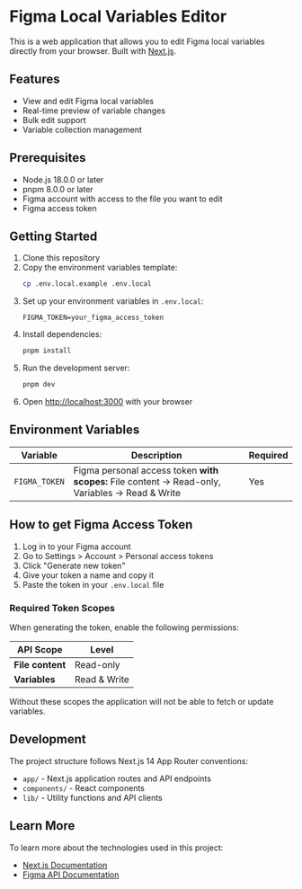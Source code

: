 # Figma Local Variables Editor

This is a web application that allows you to edit Figma local variables directly from your browser. Built with [Next.js](https://nextjs.org).

## Features

- View and edit Figma local variables
- Real-time preview of variable changes
- Bulk edit support
- Variable collection management

## Prerequisites

- Node.js 18.0.0 or later
- pnpm 8.0.0 or later
- Figma account with access to the file you want to edit
- Figma access token

## Getting Started

1. Clone this repository
2. Copy the environment variables template:
   ```bash
   cp .env.local.example .env.local
   ```
3. Set up your environment variables in `.env.local`:
   ```
   FIGMA_TOKEN=your_figma_access_token
   ```
4. Install dependencies:
   ```bash
   pnpm install
   ```
5. Run the development server:
   ```bash
   pnpm dev
   ```
6. Open [http://localhost:3000](http://localhost:3000) with your browser

## Environment Variables

| Variable      | Description                                                                                     | Required |
| ------------- | ----------------------------------------------------------------------------------------------- | -------- |
| `FIGMA_TOKEN` | Figma personal access token **with scopes:** File content → Read-only, Variables → Read & Write | Yes      |

## How to get Figma Access Token

1. Log in to your Figma account
2. Go to Settings > Account > Personal access tokens
3. Click "Generate new token"
4. Give your token a name and copy it
5. Paste the token in your `.env.local` file

### Required Token Scopes

When generating the token, enable the following permissions:

| API Scope        | Level        |
| ---------------- | ------------ |
| **File content** | Read-only    |
| **Variables**    | Read & Write |

Without these scopes the application will not be able to fetch or update variables.

## Development

The project structure follows Next.js 14 App Router conventions:

- `app/` - Next.js application routes and API endpoints
- `components/` - React components
- `lib/` - Utility functions and API clients

## Learn More

To learn more about the technologies used in this project:

- [Next.js Documentation](https://nextjs.org/docs)
- [Figma API Documentation](https://www.figma.com/developers/api)
